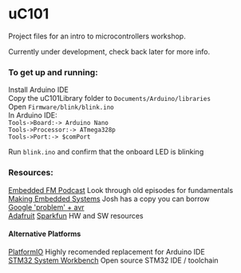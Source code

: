 # uC101
Project files for an intro to microcontrollers workshop.  

Currently under development, check back later for more info. 

### To get up and running:
Install Arduino IDE  
Copy the uC101Library folder to `Documents/Arduino/libraries`  
Open `Firmware/blink/blink.ino`  
In Arduino IDE:  
`Tools->Board:-> Arduino Nano`  
`Tools->Processor:-> ATmega328p`  
`Tools->Port:-> $comPort` 

Run `blink.ino` and confirm that the onboard LED is blinking

### Resources:   

[Embedded FM Podcast](embedded.fm) Look through old episodes for fundamentals  
[Making Embedded Systems](http://shop.oreilly.com/product/0636920017776.do) Josh has a copy you can borrow  
[Google 'problem' + avr](http://lmgtfy.com/?q=problem+avr)  
[Adafruit](https://www.adafruit.com/) [Sparkfun](https://www.sparkfun.com/) HW and SW resources  

#### Alternative Platforms
[PlatformIO](https://platformio.org/) Highly recomended replacement for Arduino IDE  
[STM32 System Workbench](http://www.openstm32.org/System%2BWorkbench%2Bfor%2BSTM32) Open source STM32 IDE / toolchain  
